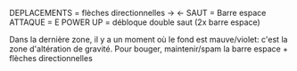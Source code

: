 DEPLACEMENTS = flèches directionnelles -> <-
SAUT = Barre espace 
ATTAQUE = E 
POWER UP = débloque double saut (2x barre espace)

Dans la dernière zone, il y a un moment où le fond est mauve/violet: c'est la zone d'altération de gravité. Pour bouger, maintenir/spam la barre espace + flèches directionnelles
